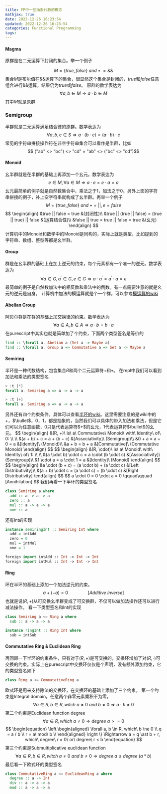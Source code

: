 ```yaml
---
title: FP中一些抽象代数的概念
mathjax: true
date: 2022-12-26 16:23:54
updated: 2022-12-26 16:23:54
categories: Functional Programming
tags:
---
```


#### Magma

原群是在二元运算下封闭的集合。举一个例子

$$ M = \{true, false\} \ and \ \bullet \ = \&\& $$
集合$M$是布尔值在$\&\&$运算下的集合，很显然这个集合是封闭的，$true$和$false$任意组合进行$\&\&$运算，结果仍为$true$或$false$。
原群的数学表达为
$$ \forall a, b \in M \Rightarrow a \cdot b \in M $$
其中$M$就是原群

<!--more-->
### Semigroup

半群就是二元运算满足结合律的原群。数学表达为
$$ \forall a, b, c \in S \Rightarrow a \cdot (b \cdot c) = (a \cdot b) \cdot c $$
常见的字符串拼接操作符在非空字符串集合可以看作是半群，比如
$$ ("ab" <> "bc") <> "cd" = "ab" <> ("bc" <> "cd")$$

#### Monoid

幺半群就是在半群的基础上再添加一个幺元。数学表达为
$$ e \in M, \forall a \in M \Rightarrow a \cdot e = e \cdot a = a $$
幺元最简单的例子就是自然数集合中，乘法之于1，加法之于0。另外上面的字符串拼接的例子，补上空字符串就构成了幺半群。再举一个例子
$$ M = \{true, false\} \ and \ \bullet = ||, e = false$$
$$
\begin{align}
&true || false = true   &(封闭性)\\
&true || (true || false) = (true || true) || false &(运算结合性)\\
&false || true = true || false = true &(幺元)
\end{align}
$$
计算机中的Monoid和数学中的Monoid是同构的，实际上就是类型，比如提到的字符串、数组、整型等都是幺半群。

#### Group

群是在幺半群的基础上在加上逆元的约束，每个元素都有一个唯一的逆元。数学表达为
$$ \forall a \in G, a^\prime \in G, e \in G \Rightarrow a \cdot a^\prime = a^\prime \cdot a = e $$
最简单的例子是自然数加法中的相反数和乘法中的倒数。有一点需要注意的就是幺元的逆元是自身。
计算机中加法的模运算就是个一个群，可以参考[模运算的wiki](https://en.wikipedia.org/wiki/Modular_arithmetic#:~:text=In%20mathematics%2C%20modular%20arithmetic%20is,Disquisitiones%20Arithmeticae%2C%20published%20in%201801)

#### Abelian Group

阿贝尔群是在群的基础上加交换律的约束。数学表达为
$$ \forall a \in A, b \in A \Rightarrow a \cdot b = b \cdot a $$
在purescript中其实也就是简单加了个约束，下面两个类型签名是等价的
```purescript
find :: \forall a. Abelian a (Set a -> Maybe a)
find :: \forall a. Group a => Commutative a => Set a -> Maybe a
```

#### Semiring

半环是一种代数结构，包含集合$R$和两个二元运算符$+$和$\bullet$。
在repl中我们可以看到加法和乘法的类型签名
```purescript
> :t (*)
forall a. Semiring a => a -> a -> a

> :t (+)
forall a. Semiring a => a -> a -> a
```
另外还有四个约束条件，具体可以查看[半环的wiki](https://en.wikipedia.org/wiki/Semiring#:~:text=In%20abstract%20algebra%2C%20a%20semiring,must%20have%20an%20additive%20inverse.)。这里需要注意的是wiki中的+，$\bullet$，0，1，都是抽象的，当然我们可以具体的带入加法和乘法，但是它们可以为任意函数，0只是代表运算符$+$的幺元，1代表运算符$\bullet$的幺元。
$$
\begin{align}
&(R, +)\ is\ a\ Commutative\ Monoid\ with\ Identity\ of\ 0: \\
\\
&(a + b) + c = a + (b + c) &[Associativity]\ (Semigroup)\\
&0 + a = a + 0 = a &[Identity]\ (Monoid)\\
&a + b = b + a &[Commutative]\ (Commutative Monoid)
\end{align}
$$
$$
\begin{align}
&(R, \cdot)\ is\ a\ Monoid\ with\ Identity\ of\ 1: \\
\\
&(a \cdot b) \cdot c = a \cdot (b \cdot c) &[Associativity]\ (Semigroup)\\
&1 \cdot a = a \cdot 1 = a &[Identity]\ (Monoid)
\end{align}
$$
$$
\begin{align}
&a \cdot (b + c) = (a \cdot b) + (a \cdot c) &[Left Distributivity]\\
&(a + b) \cdot c = (a \cdot c) + (b \cdot c) &[Right Distributivity]
\end{align}
$$
$$
a \cdot 0 = 0 \cdot a = 0 \qquad\qquad [Annihilation]
$$
我们再看一下半环的类型签名
```purescript
class Semiring a where
  add :: a -> a -> a
  zero :: a
  mul :: a -> a -> a
  one :: a
```
还有Int的实现
```purescript
instance semiringInt :: Semiring Int where
  add = intAdd
  zero = 0
  mul = intMul
  one = 1

foreign import intAdd :: Int -> Int -> Int
foreign import intMul :: Int -> Int -> Int
```

#### Ring

环在半环的基础上添加一个加法逆元的约束。
$$
a + (-a) = 0  \qquad\qquad [Additive\ Inverse]
$$
也就是说$(R, +)$从可交换幺半群变成了可交换群，不仅可以做加法操作还可以进行减法操作。
看一下类型签名和Int的实现
```purescript
class Semiring a <= Ring a where
  sub :: a -> a -> a

instance ringInt :: Ring Int where
  sub = intSub
```

#### Commutative Ring & Euclidean Ring

再回顾一下半环的约束条件，只有对于$(R, +)$是可交换的，交换环增加了对$(R, \cdot)$可交换的约束。实际上在purescript中交换环仅仅是个声明，没有额外添加约束，它的类型签名如下
```purescript
class Ring a <= CommutativeRing a
```
欧式环是用来支持除法的交换环，在交换环的基础上添加了三个约束。
第一个约束是Integral domain。任意两个非零元素乘积不为零。
$$
\forall a \in R, b \in R, witch\ a \ne 0\ and\ b \ne 0 \Rightarrow a \cdot b \ne 0
$$
第二个约束是Euclidean function degree
$$
\forall a \in R, which\ a \ne 0 \Rightarrow degree\ a >= 0
$$
$$
\begin{equation}
\left.\begin{aligned}
\forall a, b \in R, which\ b \ne 0 \\
q = a / b \\
r = a\ mod\ b \\
\end{aligned}
\right \}
\Rightarrow a = q \ast b + r, which\ degree\ r = 0\ or\ degree\ r < b  
\end{equation}
$$
第三个约束是Submultiplicative euclidean function
$$
\forall a \in R, b \in R, witch\ a \ne 0\ and\ b \ne 0 \Rightarrow degree\ a \leq degree\ (a \ast b)
$$
最后看一下欧式环的类型签名
```purescript
class CommutativeRing a <= EuclideanRing a where
  degree :: a -> Int
  div :: a -> a -> a
  mod :: a -> a -> a
```
